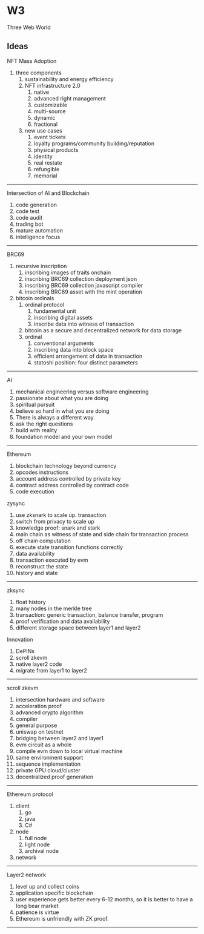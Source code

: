 # W3
Three Web World

## Ideas
NFT Mass Adoption
1. three components
   1. sustainability and energy efficiency
   2. NFT infrastructure 2.0
      1. native
      2. advanced right management
      3. customizable
      4. multi-source
      5. dynamic
      6. fractional      
   3. new use cases
      1. event tickets
      2. loyalty programs/community building/reputation
      3. physical products
      4. identity
      5. real restate
      6. refungible
      7. memorial
---
Intersection of AI and Blockchain
1. code generation
2. code test
3. code audit
4. trading bot
5. mature automation
6. intelligence focus
---
BRC69
1. recursive inscription
   1. inscribing images of traits onchain
   2. inscribing BRC69 collection deployment json
   3. inscribing BRC69 collection javascript compiler
   4. inscribing BRC69 asset with the mint operation
2. bitcoin ordinals
   1. ordinal protocol
      1. fundamental unit
      2. inscribing digital assets
      3. inscribe data into witness of transaction
   2. bitcoin as a secure and decentralized network for data storage
   3. ordinal
      1. conventional arguments
      2. inscribing data into block space
      3. efficient arrangement of data in transaction
      4. statoshi position: four distinct parameters
---
AI
1. mechanical engineering versus software engineering
2. passionate about what you are doing
3. spiritual pursuit
4. believe so hard in what you are doing
5. There is always a different way.
6. ask the right questions
7. build with reality
8. foundation model and your own model
---
Ethereum
1. blockchain technology beyond currency
2. opcodes instructions
3. account address controlled by private key
4. contract address controlled by contract code
5.  code execution

zysync
1. use zksnark to scale up. transaction
2. switch from privacy to scale up
3. knowledge proof: snark and stark
4. main chain as witness of state and side chain for transaction process
5. off chain computation
6. execute state transition functions correctly
7. data availability
8. transaction executed by evm
9. reconstruct the state
10. history and state

---
zksync
1. float history
2. many nodes in the merkle tree
3. transaction: generic transaction, balance transfer, program
4. proof verification and data availability
5. different storage space between layer1 and layer2

Innovation
1. DePINs
2. scroll zkevm
3. native layer2 code
4. migrate from layer1 to layer2
---
scroll zkevm
 1. intersection hardware and software
 2. acceleration proof
 3. advanced crypto algorithm
 4. compiler
 5. general purpose
 6. uniswap on testnet
 7. bridging between layer2 and layer1
 8. evm circuit as a whole
 9. compile evm down to local virtual machine
 10. same environment support
 11. sequence implementation
 12. private GPU cloud/cluster
 13. decentralized proof generation
---
Ethereum protocol
1. client
   1. go
   2. java
   3. C#
2. node
   1. full node
   2. light node
   3. archival node
3. network
---
Layer2 network
1. level up and collect coins
2. application specific blockchain
3. user experience gets better every 6-12 months, so it is better to have a long bear market
4. patience is virtue
5. Ethereum is unfriendly with ZK proof.
---
